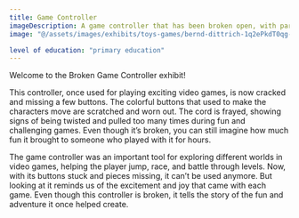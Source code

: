 ```yaml
---
title: Game Controller
imageDescription: A game controller that has been broken open, with part of the left half missing and its contacts exposed.
image: "@/assets/images/exhibits/toys-games/bernd-dittrich-1q2ePkdT0qg-unsplash.jpg"

level of education: "primary education"
---
```


Welcome to the Broken Game Controller exhibit!

This controller, once used for playing exciting video games, is now cracked and missing a few buttons. The colorful buttons that used to make the characters move are scratched and worn out. The cord is frayed, showing signs of being twisted and pulled too many times during fun and challenging games. Even though it’s broken, you can still imagine how much fun it brought to someone who played with it for hours.

The game controller was an important tool for exploring different worlds in video games, helping the player jump, race, and battle through levels. Now, with its buttons stuck and pieces missing, it can’t be used anymore. But looking at it reminds us of the excitement and joy that came with each game. Even though this controller is broken, it tells the story of the fun and adventure it once helped create.
